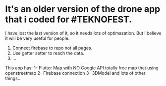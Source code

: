 # It's an older version of the drone app that i coded for #TEKNOFEST.
I have lost the last version of it, so it needs lots of optimazation.
But i believe it will be very useful for people. 
1. Connect firebase to repo not all pages.
2. Use getter setter to reach the data.
3. ...

This app has:
1- Flutter Map with NO Google API totally free map that using openstreetmap
2- Firebase connection
3- 3DModel and lots of other things..

